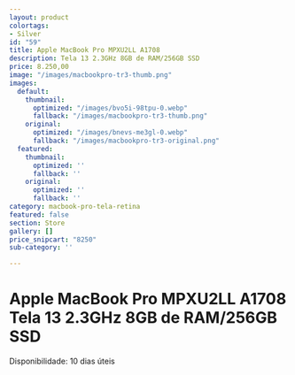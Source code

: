 ```yaml
---
layout: product
colortags:
- Silver
id: "59"
title: Apple MacBook Pro MPXU2LL A1708
description: Tela 13 2.3GHz 8GB de RAM/256GB SSD
price: 8.250,00
image: "/images/macbookpro-tr3-thumb.png"
images:
  default:
    thumbnail:
      optimized: "/images/bvo5i-98tpu-0.webp"
      fallback: "/images/macbookpro-tr3-thumb.png"
    original:
      optimized: "/images/bnevs-me3gl-0.webp"
      fallback: "/images/macbookpro-tr3-original.png"
  featured:
    thumbnail:
      optimized: ''
      fallback: ''
    original:
      optimized: ''
      fallback: ''
category: macbook-pro-tela-retina
featured: false
section: Store
gallery: []
price_snipcart: "8250"
sub-category: ''

---
```

# Apple MacBook Pro MPXU2LL A1708 Tela 13 2.3GHz 8GB de RAM/256GB SSD

Disponibilidade: 10 dias úteis